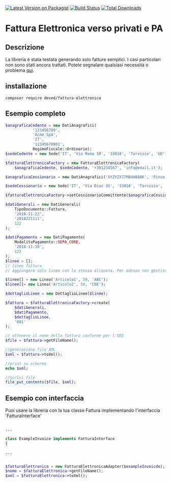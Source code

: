 [![Latest Version on Packagist](https://img.shields.io/packagist/v/deved/fattura-elettronica.svg?style=flat-square)](https://packagist.org/packages/deved/fattura-elettronica)
[![Build Status](https://img.shields.io/travis/deved-it/fattura-elettronica.svg?style=flat-square)](https://travis-ci.org/deved-it/fattura-elettronica)
[![Total Downloads](https://img.shields.io/packagist/dt/deved/fattura-elettronica.svg?style=flat-square)](https://packagist.org/packages/deved/fattura-elettronica)

# Fattura Elettronica verso privati e PA

## Descrizione
La libreria è stata testata generando solo fatture semplici. 
I casi particolari non sono stati ancora trattati. 
Potete segnalare qualsiasi necessità o problema 
[qui](https://github.com/deved-it/fattura-elettronica/issues/new).

## installazione

    composer require deved/fattura-elettronica
    
## Esempio completo

```php
$anagraficaCedente = new DatiAnagrafici(
            '123456789',
            'Acme SpA',
            'IT',
            '12345678901',
            RegimeFiscale::Ordinario);
$sedeCedente = new Sede('IT', 'Via Roma 10', '33018', 'Tarvisio', 'UD');

$fatturaElettronicaFactory = new FatturaElettronicaFactory(
    $anagraficaCedente, $sedeCedente, '+391234567', 'info@email.it');

$anagraficaCessionario = new DatiAnagrafici('XYZYZX77M04H888K', 'Pinco Palla');

$sedeCessionario = new Sede('IT', 'Via Diaz 35', '33018', 'Tarvisio', 'UD');

$fatturaElettronicaFactory->setCessionarioCommittente($anagraficaCessionario, $sedeCessionario);

$datiGenerali = new DatiGenerali(
    TipoDocumento::Fattura,
    '2018-11-22',
    '2018221111',
    122
);

$datiPagamento = new DatiPagamento(
    ModalitaPagamento::SEPA_CORE,
    '2018-11-30',
    122
);
$linee = [];
// linee fattura
// aggiungere solo linee con la stessa aliquota. Per adesso non gestisce blocchi DatiBeniServizi multipli

$linee[] = new Linea('Articolo1', 50, 'ABC');
$linee[]= new Linea('Articolo2', 50, 'CDE');

$dettaglioLinee = new DettaglioLinee($linee);

$fattura = $fatturaElettronicaFactory->create(
    $datiGenerali,
    $datiPagamento,
    $dettaglioLinee,
    '001'
);

// ottenere il nome della fattura conforme per l'SDI
$file = $fattura->getFileName();

//generazione file XML 
$xml = $fattura->toXml();

//print su schermo
echo $xml;

//scrivi file
file_put_contents($file, $xml);
```

## Esempio con interfaccia

Puoi usare la libreria con la tua classe Fattura implementando l'interfaccia 'FatturaInterface'

```php

...

class ExampleInvoice implements FatturaInterface
{

...

```

```php

$fatturaElettronica = new FatturaElettronicaAdapter($exampleInvoicde);
$nome = $fatturaElettronica->getFileName();
$xml = $fatturaElettronica->toXml();

```
